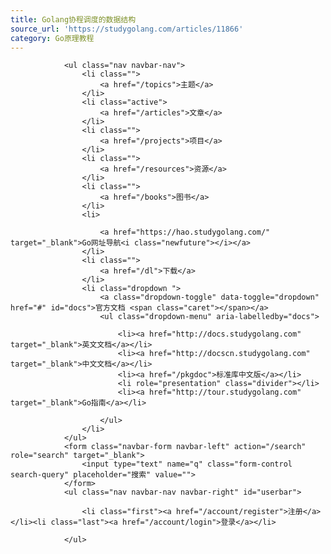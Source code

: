 ```yaml
---
title: Golang协程调度的数据结构
source_url: 'https://studygolang.com/articles/11866'
category: Go原理教程
---
```



				<ul class="nav navbar-nav">
					<li class="">
						<a href="/topics">主题</a>
					</li>
					<li class="active">
						<a href="/articles">文章</a>
					</li>
					<li class="">
						<a href="/projects">项目</a>
					</li>
					<li class="">
						<a href="/resources">资源</a>
					</li>
					<li class="">
						<a href="/books">图书</a>
					</li>
					<li>
						
						<a href="https://hao.studygolang.com/" target="_blank">Go网址导航<i class="newfuture"></i></a>
					</li>
					<li class="">
						<a href="/dl">下载</a>
					</li>
					<li class="dropdown ">
						<a class="dropdown-toggle" data-toggle="dropdown" href="#" id="docs">官方文档 <span class="caret"></span></a>
						<ul class="dropdown-menu" aria-labelledby="docs">
						
							<li><a href="http://docs.studygolang.com" target="_blank">英文文档</a></li>
							<li><a href="http://docscn.studygolang.com" target="_blank">中文文档</a></li>
							<li><a href="/pkgdoc">标准库中文版</a></li>
							<li role="presentation" class="divider"></li>
							<li><a href="http://tour.studygolang.com" target="_blank">Go指南</a></li>
						
						</ul>
					</li>
				</ul>
				<form class="navbar-form navbar-left" action="/search" role="search" target="_blank">
					<input type="text" name="q" class="form-control search-query" placeholder="搜索" value="">
				</form>
				<ul class="nav navbar-nav navbar-right" id="userbar">
					
					<li class="first"><a href="/account/register">注册</a></li><li class="last"><a href="/account/login">登录</a></li>
					
				</ul>
			